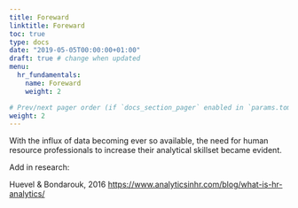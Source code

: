 ```yaml
---
title: Foreward
linktitle: Foreward
toc: true
type: docs
date: "2019-05-05T00:00:00+01:00"
draft: true # change when updated
menu:
  hr_fundamentals:
    name: Foreward
    weight: 2

# Prev/next pager order (if `docs_section_pager` enabled in `params.toml`)
weight: 2
---
```


With the influx of data becoming ever so available, the need for human resource professionals to increase their analytical skillset became evident.

Add in research:

Huevel & Bondarouk, 2016
https://www.analyticsinhr.com/blog/what-is-hr-analytics/